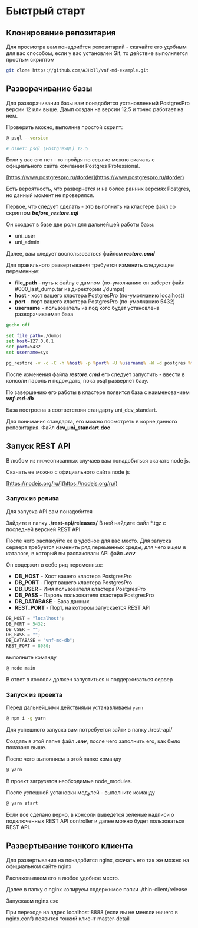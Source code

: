 # Быстрый старт

## Клонирование репозитария

Для просмотра вам понадоибтся репозитарий - скачайте его удобным для вас способом, если у вас установлен Git, то действие выполняется простым скриптом

```bash
git clone https://github.com/AJHoll/vnf-md-example.git
```

## Разворачивание базы

Для разворачивания базы вам понадобится установленный PostgresPro версии 12 или выше.
Дамп создан на версии 12.5 и точно работает на нем.

Проверить можно, выполнив простой скрипт:

```bash
@ psql --version

# ответ: psql (PostgreSQL) 12.5
```

Если у вас его нет - то пройдя по ссылке можно скачать с официального сайта компании Postgres Professional.

[https://www.postgrespro.ru/#order](https://www.postgrespro.ru/#order)

Есть вероятность, что развернется и на более ранних версиях Postgres, но данный момент не проверялся.

Первое, что следует сделать - это выполнить на кластере файл со скриптом **_before_restore.sql_**

Он создаст в базе две роли для дальнейшей работы базы:

- uni_user
- uni_admin

Далее, вам следует воспользоваться файлом **_restore.cmd_**

Для правильного развертывания требуется изменить следующие переменные:

- **file_path** - путь к файлу с дампом (по-умолчанию он заберет файл #000_last_dump.tar из директории ./dumps)
- **host** - хост вашего кластера PostgresPro (по-умолчанию localhost)
- **port** - порт вашего кластера PostgresPro (по-умолчанию 5432)
- **username** - пользователь из под кого будет установлена разворачиваемая база

```bat
@echo off

set file_path=./dumps
set host=127.0.0.1
set port=5432
set username=sys

pg_restore -v -c -C -h %host% -p %port% -U %username% -W -d postgres %file_path%\#000_last_dump.tar
```

После изменения файла **_restore.cmd_** его следует запустить - ввести в консоли пароль и подождать, пока psql развернет базу.

По завершению его работы в кластере появится база с наименованием **_vnf-md-db_**

База построена в соответствии стандарту uni_dev_standart.

Для понимания стандарта, его можно посмотреть в корне данного репозитария.
Файл **dev_uni_standart.doc**

## Запуск REST API

В любом из нижеописанных случаев вам понадобиться скачать node js.

Скачать ее можно с официального сайта node js

[https://nodejs.org/ru/](https://nodejs.org/ru/)

### Запуск из релиза

Для запуска API вам понадобится

Зайдите в папку **./rest-api/releases/**
В ней найдите файл \*.tgz с последней версией REST API

После чего распакуйте ее в удобное для вас место.
Для запуска сервера требуется изменить ряд переменных среды, для чего ищем в каталоге, в который вы распаковали API файл **_.env_**

Он содержит в себе ряд переменных:

- **DB_HOST** - Хост вашего кластера PostgresPro
- **DB_PORT** - Порт вашего кластера PostgresPro
- **DB_USER** - Имя пользователя кластера PostgresPro
- **DB_PASS** - Пароль пользователя кластера PostgresPro
- **DB_DATABASE** - База данных
- **REST_PORT** - Порт, на котором запускается REST API

```ts
DB_HOST = "localhost";
DB_PORT = 5432;
DB_USER = "";
DB_PASS = "";
DB_DATABASE = "vnf-md-db";
REST_PORT = 8080;
```

выполните команду

```bash
@ node main
```

В ответ в консоли должен запуститься и поддерживаться сервер

### Запуск из проекта

Перед дальнейшими действиями устанавливаем `yarn`

```bash
@ npm i -g yarn
```

Для успешного запуска вам потребуется зайти в папку ./rest-api/

Создать в этой папке файл **_.env_**, после чего заполнить его, как было показано выше.

После чего выполняем в этой папке команду

```bash
@ yarn
```

В проект загрузятся необходимые node_modules.

После успешной установки модулей - выполните команду

```bash
@ yarn start
```

Если все сделано верно, в консоли выведется зеленые надписи о подключенных REST API controller и далее можно будет пользоваться REST API.

## Развертывание тонкого клиента

Для развертывания на понадобится nginx, скачать его так же можно на официальном сайте nginx

Распаковываем его в любое удобное место.

Далее в папку с nginx копируем содержимое папки ./thin-client/release

Запускаем nginx.exe

При переходе на адрес localhost:8888 (если вы не меняли ничего в nginx.conf) появится тонкий клиент master-detail
